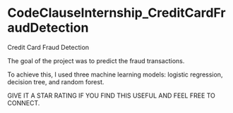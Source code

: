 # CodeClauseInternship_CreditCardFraudDetection
Credit Card Fraud Detection

The goal of the project was to predict the fraud transactions. 

To achieve this, I used three machine learning models: logistic regression, decision tree, and random forest.

GIVE IT A STAR RATING IF YOU FIND THIS USEFUL AND FEEL FREE TO CONNECT.
